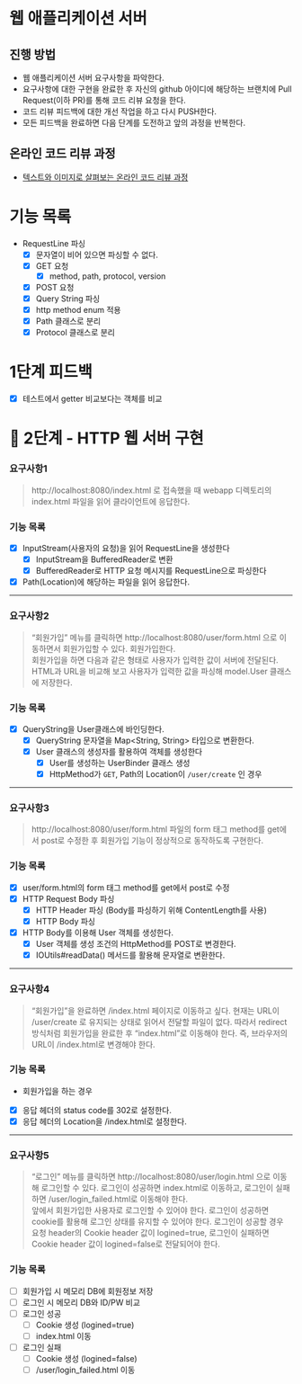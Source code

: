 # 웹 애플리케이션 서버
## 진행 방법
* 웹 애플리케이션 서버 요구사항을 파악한다.
* 요구사항에 대한 구현을 완료한 후 자신의 github 아이디에 해당하는 브랜치에 Pull Request(이하 PR)를 통해 코드 리뷰 요청을 한다.
* 코드 리뷰 피드백에 대한 개선 작업을 하고 다시 PUSH한다.
* 모든 피드백을 완료하면 다음 단계를 도전하고 앞의 과정을 반복한다.

## 온라인 코드 리뷰 과정
* [텍스트와 이미지로 살펴보는 온라인 코드 리뷰 과정](https://github.com/next-step/nextstep-docs/tree/master/codereview)


# 기능 목록
- RequestLine 파싱
  - [x] 문자열이 비어 있으면 파싱할 수 없다.
  - [x] GET 요청
    - [x] method, path, protocol, version
  - [x] POST 요청
  - [x] Query String 파싱
  - [x] http method enum 적용
  - [x] Path 클래스로 분리
  - [x] Protocol 클래스로 분리

# 1단계 피드백
- [x] 테스트에서 getter 비교보다는 객체를 비교

# 🚀 2단계 - HTTP 웹 서버 구현

### 요구사항1
> http://localhost:8080/index.html 로 접속했을 때 webapp 디렉토리의 index.html 파일을 읽어 클라이언트에 응답한다.

### 기능 목록
- [x] InputStream(사용자의 요청)을 읽어 RequestLine을 생성한다
  - [x] InputStream을 BufferedReader로 변환
  - [x] BufferedReader로 HTTP 요청 메시지를 RequestLine으로 파싱한다
- [x] Path(Location)에 해당하는 파일을 읽어 응답한다.

---

### 요구사항2
> “회원가입” 메뉴를 클릭하면 http://localhost:8080/user/form.html 으로 이동하면서 회원가입할 수 있다. 회원가입한다.  
회원가입을 하면 다음과 같은 형태로 사용자가 입력한 값이 서버에 전달된다.  
HTML과 URL을 비교해 보고 사용자가 입력한 값을 파싱해 model.User 클래스에 저장한다.

### 기능 목록
- [x] QueryString을 User클래스에 바인딩한다.
  - [x] QueryString 문자열을 Map<String, String> 타입으로 변환한다.
  - [x] User 클래스의 생성자를 활용하여 객체를 생성한다
    - [x] User를 생성하는 UserBinder 클래스 생성
    - [x] HttpMethod가 `GET`, Path의 Location이 `/user/create` 인 경우

---

### 요구사항3
> http://localhost:8080/user/form.html 파일의 form 태그 method를 get에서 post로 수정한 후 회원가입 기능이 정상적으로 동작하도록 구현한다.

### 기능 목록
- [x] user/form.html의 form 태그 method를 get에서 post로 수정
- [x] HTTP Request Body 파싱
  - [x] HTTP Header 파싱 (Body를 파싱하기 위해 ContentLength를 사용)
  - [x] HTTP Body 파싱 
- [x] HTTP Body를 이용해 User 객체를 생성한다.
  - [x] User 객체를 생성 조건의 HttpMethod를 POST로 변경한다.
  - [x] IOUtils#readData() 메서드를 활용해 문자열로 변환한다.

---

### 요구사항4
> “회원가입”을 완료하면 /index.html 페이지로 이동하고 싶다. 현재는 URL이 /user/create 로 유지되는 상태로 읽어서 전달할 파일이 없다. 따라서 redirect 방식처럼 회원가입을 완료한 후 “index.html”로 이동해야 한다. 즉, 브라우저의 URL이 /index.html로 변경해야 한다.

### 기능 목록
- 회원가입을 하는 경우 
- [x] 응답 헤더의 status code를 302로 설정한다.
- [x] 응답 헤더의 Location을 /index.html로 설정한다.

---

### 요구사항5
> “로그인” 메뉴를 클릭하면 http://localhost:8080/user/login.html 으로 이동해 로그인할 수 있다. 로그인이 성공하면 index.html로 이동하고, 로그인이 실패하면 /user/login_failed.html로 이동해야 한다.  
앞에서 회원가입한 사용자로 로그인할 수 있어야 한다. 로그인이 성공하면 cookie를 활용해 로그인 상태를 유지할 수 있어야 한다. 로그인이 성공할 경우 요청 header의 Cookie header 값이 logined=true, 로그인이 실패하면 Cookie header 값이 logined=false로 전달되어야 한다.

### 기능 목록
- [ ] 회원가입 시 메모리 DB에 회원정보 저장
- [ ] 로그인 시 메모리 DB와 ID/PW 비교
- [ ] 로그인 성공
  - [ ] Cookie 생성 (logined=true)
  - [ ] index.html 이동
- [ ] 로그인 실패 
  - [ ] Cookie 생성 (logined=false)
  - [ ] /user/login_failed.html 이동 

